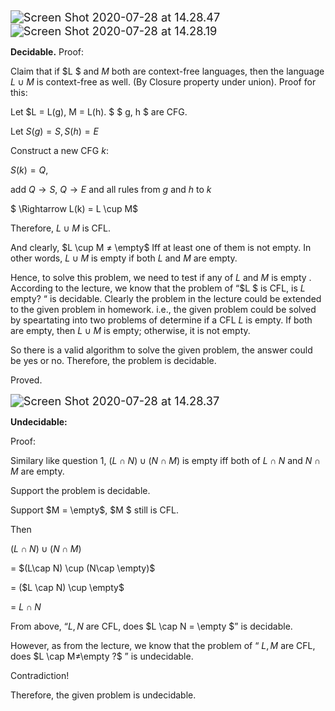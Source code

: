 <img src="/Users/rickyoung/Library/Application Support/typora-user-images/Screen Shot 2020-07-28 at 14.28.47.png" alt="Screen Shot 2020-07-28 at 14.28.47" style="zoom:130%;" />

<img src="/Users/rickyoung/Library/Application Support/typora-user-images/Screen Shot 2020-07-28 at 14.28.26.png" alt="Screen Shot 2020-07-28 at 14.28.19" style="zoom:130%;" />



**Decidable.** Proof:

Claim that if $L $ and $M$ both are context-free languages, then the language $L \cup M$ is context-free as well. (By Closure property under union). Proof for this:

Let $L = L(g), M = L(h).  $   $     g, h $ are CFG. 

Let $S(g) = S, S(h) = E$

Construct a new CFG $k$:

$S(k) = Q,$ 

add $Q \rightarrow S$, $Q\rightarrow E$ and all rules from $g$ and $h$ to $k$

$ \Rightarrow L(k) = L \cup M$

Therefore, $L\cup M$ is CFL. 

And clearly, $L \cup M ≠ \empty$ Iff at least one of them is not empty. In other words, $L \cup M$ is empty if both $L$ and $M$ are empty. 

Hence, to solve this problem, we need to test if any of $L$ and $M$ is empty . According to the lecture, we know that the problem of  “$L $ is CFL, is $L$ empty? “ is decidable. Clearly the problem in the lecture could be extended to the given problem in homework. i.e., the given problem could be solved by speartating into two problems of determine if a CFL $L$ is empty. If both are empty, then $L \cup M$ is empty; otherwise, it is not empty.

So there is a valid algorithm to solve the given problem, the answer could be yes or no.  Therefore, the problem is decidable. 

Proved.



<div style="page-break-after:always;"></div>



<img src="/Users/rickyoung/Library/Application Support/typora-user-images/Screen Shot 2020-07-28 at 14.28.37.png" alt="Screen Shot 2020-07-28 at 14.28.37" style="zoom:130%;" />



**Undecidable:**

Proof:

Similary like question 1, $(L \cap N) \cup (N\cap M)$ is empty iff both of $L \cap N$ and $N \cap M$ are empty.   

Support the problem is decidable. 

Support $M = \empty$, $M $ still is CFL. 

Then 

$(L \cap N) \cup (N\cap M)$

= $(L\cap N) \cup (N\cap \empty)$

= ($L \cap N) \cup \empty$ 

= $L \cap N$ 

From above,  “$L, N$ are CFL, does $L \cap N = \empty $” is decidable. 

However, as from the lecture, we know that the problem of “ $L, M$ are CFL, does $L \cap M≠\empty ?$ ” is undecidable. 

Contradiction!

Therefore, the given problem is undecidable. 

